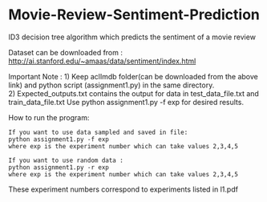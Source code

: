 # Movie-Review-Sentiment-Prediction
ID3 decision tree algorithm which predicts the sentiment of a movie review

Dataset can be downloaded from : http://ai.stanford.edu/~amaas/data/sentiment/index.html

Important Note : 1) Keep aclImdb folder(can be downloaded from the above link) and python script (assignment1.py) in the same directory.  
		             2) Expected_outputs.txt contains the output for data in test_data_file.txt and train_data_file.txt Use python assignment1.py -f exp for desired results.

How to run the program:

	If you want to use data sampled and saved in file:
	python assignment1.py -f exp
	where exp is the experiment number which can take values 2,3,4,5
	
	If you want to use random data :
	python assignment1.py -r exp
	where exp is the experiment number which can take values 2,3,4,5
  
 These experiment numbers correspond to experiments listed in l1.pdf
